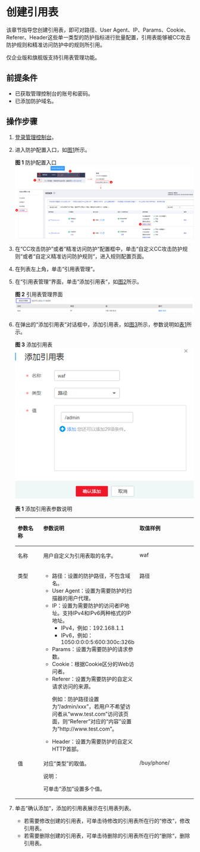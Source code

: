 # 创建引用表<a name="waf_01_0081"></a>

该章节指导您创建引用表，即可对路径、User Agent、IP、Params、Cookie、Referer、Header这些单一类型的防护指标进行批量配置，引用表能够被CC攻击防护规则和精准访问防护中的规则所引用。

仅企业版和旗舰版支持引用表管理功能。

## 前提条件<a name="section1904325142011"></a>

-   已获取管理控制台的账号和密码。
-   已添加防护域名。

## 操作步骤<a name="section11496114772112"></a>

1.  [登录管理控制台](https://console.huaweicloud.com/&locale=zh-cn)。
2.  进入防护配置入口，如[图1](#waf_01_0008_fig089771664710)所示。

    **图 1**  防护配置入口<a name="waf_01_0008_fig089771664710"></a>  
    ![](figures/防护配置入口.png "防护配置入口")

3.  在“CC攻击防护”或者“精准访问防护“配置框中，单击“自定义CC攻击防护规则“或者“自定义精准访问防护规则“，进入规则配置页面。
4.  在列表左上角，单击“引用表管理“。
5.  在“引用表管理“界面，单击“添加引用表“，如[图2](#fig19224237165813)所示。

    **图 2**  引用表管理界面<a name="fig19224237165813"></a>  
    ![](figures/引用表管理界面.png "引用表管理界面")

6.  在弹出的“添加引用表“对话框中，添加引用表，如[图3](#fig8225337135816)所示，参数说明如[表1](#table22291637155812)所示。

    **图 3**  添加引用表<a name="fig8225337135816"></a>  
    ![](figures/添加引用表.png "添加引用表")

    **表 1**  添加引用表参数说明

    <a name="table22291637155812"></a>
    <table><thead align="left"><tr id="row112251237185816"><th class="cellrowborder" valign="top" width="19.801980198019802%" id="mcps1.2.4.1.1"><p id="p8225153725817"><a name="p8225153725817"></a><a name="p8225153725817"></a>参数名称</p>
    </th>
    <th class="cellrowborder" valign="top" width="40.59405940594059%" id="mcps1.2.4.1.2"><p id="p13225137135813"><a name="p13225137135813"></a><a name="p13225137135813"></a>参数说明</p>
    </th>
    <th class="cellrowborder" valign="top" width="39.603960396039604%" id="mcps1.2.4.1.3"><p id="p1522513713585"><a name="p1522513713585"></a><a name="p1522513713585"></a>取值样例</p>
    </th>
    </tr>
    </thead>
    <tbody><tr id="row192251937125810"><td class="cellrowborder" valign="top" width="19.801980198019802%" headers="mcps1.2.4.1.1 "><p id="p14225133735818"><a name="p14225133735818"></a><a name="p14225133735818"></a>名称</p>
    </td>
    <td class="cellrowborder" valign="top" width="40.59405940594059%" headers="mcps1.2.4.1.2 "><p id="p922513376589"><a name="p922513376589"></a><a name="p922513376589"></a>用户自定义为引用表取的名字。</p>
    </td>
    <td class="cellrowborder" valign="top" width="39.603960396039604%" headers="mcps1.2.4.1.3 "><p id="p1722516371587"><a name="p1722516371587"></a><a name="p1722516371587"></a>waf</p>
    </td>
    </tr>
    <tr id="row42281837115815"><td class="cellrowborder" valign="top" width="19.801980198019802%" headers="mcps1.2.4.1.1 "><p id="p722503705817"><a name="p722503705817"></a><a name="p722503705817"></a>类型</p>
    </td>
    <td class="cellrowborder" valign="top" width="40.59405940594059%" headers="mcps1.2.4.1.2 "><a name="ul16778520183811"></a><a name="ul16778520183811"></a><ul id="ul16778520183811"><li>路径：设置的防护路径，不包含域名。</li><li>User Agent：设置为需要防护的扫描器的用户代理。</li><li>IP：设置为需要防护的访问者IP地址。支持IPv4和IPv6两种格式的IP地址。<a name="ul349994141713"></a><a name="ul349994141713"></a><ul id="ul349994141713"><li>IPv4，例如：192.168.1.1</li><li>IPv6，例如：1050:0:0:0:5:600:300c:326b</li></ul>
    </li><li>Params：设置为需要防护的请求参数。</li><li>Cookie：根据Cookie区分的Web访问者。</li><li>Referer：设置为需要防护的自定义请求访问的来源。<p id="p15906194611370"><a name="p15906194611370"></a><a name="p15906194611370"></a>例如：防护路径设置为<span class="parmvalue" id="parmvalue2394144316514"><a name="parmvalue2394144316514"></a><a name="parmvalue2394144316514"></a>“/admin/xxx”</span>，若用户不希望访问者从<span class="parmvalue" id="parmvalue56804703165214"><a name="parmvalue56804703165214"></a><a name="parmvalue56804703165214"></a>“www.test.com”</span>访问该页面，则<span class="parmname" id="parmname123971339127"><a name="parmname123971339127"></a><a name="parmname123971339127"></a>“Referer”</span>对应的<span class="parmvalue" id="parmvalue63984331124"><a name="parmvalue63984331124"></a><a name="parmvalue63984331124"></a>“内容”</span>设置为<span class="parmvalue" id="parmvalue18742282165251"><a name="parmvalue18742282165251"></a><a name="parmvalue18742282165251"></a>“http://www.test.com”</span>。</p>
    </li><li>Header：设置为需要防护的自定义HTTP首部。</li></ul>
    </td>
    <td class="cellrowborder" valign="top" width="39.603960396039604%" headers="mcps1.2.4.1.3 "><p id="p722843765810"><a name="p722843765810"></a><a name="p722843765810"></a>路径</p>
    </td>
    </tr>
    <tr id="row9229237185820"><td class="cellrowborder" valign="top" width="19.801980198019802%" headers="mcps1.2.4.1.1 "><p id="p1222819373585"><a name="p1222819373585"></a><a name="p1222819373585"></a>值</p>
    </td>
    <td class="cellrowborder" valign="top" width="40.59405940594059%" headers="mcps1.2.4.1.2 "><p id="p62287371589"><a name="p62287371589"></a><a name="p62287371589"></a>对应<span class="parmname" id="parmname10228137105816"><a name="parmname10228137105816"></a><a name="parmname10228137105816"></a>“类型”</span>的取值。</p>
    <div class="note" id="note7228133745811"><a name="note7228133745811"></a><a name="note7228133745811"></a><span class="notetitle"> 说明： </span><div class="notebody"><p id="p1422853713589"><a name="p1422853713589"></a><a name="p1422853713589"></a>可单击<span class="uicontrol" id="uicontrol422873719589"><a name="uicontrol422873719589"></a><a name="uicontrol422873719589"></a>“添加”</span>设置多个值。</p>
    </div></div>
    </td>
    <td class="cellrowborder" valign="top" width="39.603960396039604%" headers="mcps1.2.4.1.3 "><p id="p142281837185817"><a name="p142281837185817"></a><a name="p142281837185817"></a>/buy/phone/</p>
    </td>
    </tr>
    </tbody>
    </table>

7.  单击“确认添加“，添加的引用表展示在引用表列表。
    -   若需要修改创建的引用表，可单击待修改的引用表所在行的“修改“，修改引用表。
    -   若需要删除创建的引用表，可单击待删除的引用表所在行的“删除“，删除引用表。


